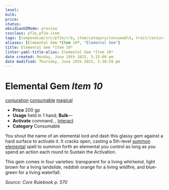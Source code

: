 ```yaml
---
level:
bulk:
price:
status:
obsidianUIMode: preview
cssclass: pf2e,pf2e-item
tags: [compendium/src/pf2e/crb, item/category/consumable, trait/conjuration, trait/consumable, trait/magical]
aliases: [Elemental Gem *Item 10*, "Elemental Gem"]
title: Elemental Gem *Item 10*
linter-yaml-title-alias: Elemental Gem *Item 10*
date created: Monday, June 19th 2023, 5:15:09 pm
date modified: Thursday, June 29th 2023, 5:30:59 pm
---
```


# Elemental Gem *Item 10*

[conjuration](rules/traits/conjuration.md) [consumable](rules/traits/consumable.md) [magical](rules/traits/magical.md)  

- **Price** 200 gp
- **Usage** held in 1 hand; **Bulk**—
- **Activate** command, , [Interact](rules/actions/interact.md)
- **Category** Consumable

You shout the name of an elemental lord and dash this glassy gem against a hard surface to activate it. It cracks open, casting a 5th-level [summon elemental](compendium/spells/summon-elemental.md) spell to summon forth an elemental you control as long as you spend an action each round to Sustain the Activation.

This gem comes in four varieties: transparent for a living whirlwind, light brown for a living landslide, reddish orange for a living wildfire, and blue-green for a living waterfall.

*Source: Core Rulebook p. 570*
